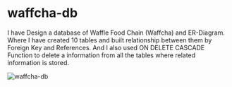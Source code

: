 ﻿# waffcha-db

I have Design a database of Waffle Food Chain (Waffcha) and ER-Diagram.
Where I have created 10 tables and built relationship between them by Foreign Key and References. 
And I also used ON DELETE CASCADE Function to delete a information from all the tables where related information is stored.


 ![waffcha-db](https://github.com/AaravSharma32/waffcha-db/assets/156203698/a0aea7ba-00c1-4c07-970a-50d451f83387)
